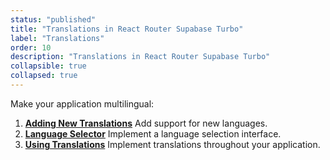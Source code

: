 ```yaml
---
status: "published"
title: "Translations in React Router Supabase Turbo"
label: "Translations"
order: 10
description: "Translations in React Router Supabase Turbo"
collapsible: true
collapsed: true
---
```


Make your application multilingual:

1. [**Adding New Translations**](translations/adding-translations)
   Add support for new languages.
2. [**Language Selector**](translations/language-selector)
   Implement a language selection interface.
3. [**Using Translations**](translations/using-translations)
   Implement translations throughout your application.

